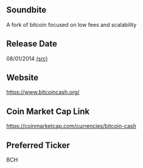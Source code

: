 ## Soundbite

A fork of bitcoin focused on low fees and scalability

## Release Date

08/01/2014 [(src)](https://coinmarketcap.com/currencies/bitcoin-cash)

## Website

https://www.bitcoincash.org/

## Coin Market Cap Link

https://coinmarketcap.com/currencies/bitcoin-cash

## Preferred Ticker

BCH

